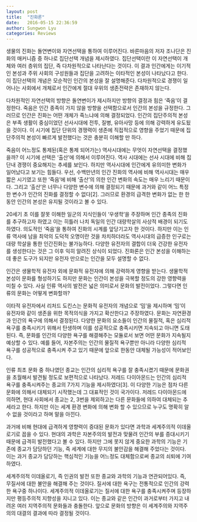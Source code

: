 ```yaml
---
layout: post
title:  "진화론"
date:   2016-05-15 22:36:59
author: Sungwon Lyu
categories: Reviews
---
```

 생물의 진화는 돌연변이와 자연선택을 통하여 이루어진다. 바른마음의 저자 조나단은 진화의 매커니즘 중 하나로 집단선택 개념을 제시하였다. 집단선택이란 이 자연선택이 개체와 여러 층위의 집단, 즉 다차원적으로 나타난다는 것이다. 이 결과 인간에게는 이기적인 본성과 주위 사회의 구성원들과 집단을 고려하는 이타적인 본성이 나타났다고 한다. 이 집단선택의 개념은 모순적인 인간의 본성을 잘 설명해준다. 다차원적으로 경쟁이 일어나는 사회에서 개체로서 인간에게 절대 우위의 생존전략은 존재하지 않는다.

다차원적인 자연선택의 방향은 돌연변이가 제시하지만 방향의 결정과 힘은 ‘죽음’이 결정한다. 죽음은 인간 종족이 가지 않을 방향을 선택함으로서 인간의 본성을 규정한다. 그러므로 인간은 진화는 어떤 개체가 죽느냐에 의해 결정되었다. 인간의 집단주의적 본성은 부족 생활이 중심이었던 선사시대에 전투, 질병, 유아사망 등에 의해 강력하게 유도됬을 것이다. 이 시기에 집단 단위의 경쟁력이 생존에 직접적으로 영향을 주었기 때문에 집단주의적 본성이 빠르게 발전했다는 것은 충분히 이해할 만 하다.

죽음이 어느정도 통제된(혹은 통제 되어가는) 역사시대에는 무엇이 자연선택을 결정했을까? 이 시기에 선택은 ‘출산’에 의해서 이루어진다. 역사 시대에는 선사 시대에 비해 집단내 경쟁이 중요해지는 추세를 보인다. 하지만 역사시대에 인간에게 유의미한 변화가 일어났다고 보기는 힘들다. 우선, 수백만년의 인간 진화의 역사에 비해 역사시대는 매우 짧은 시기였고 또한 ‘죽음’에 비해 ‘출산’의 의한 인간 변화의 속도는 매우 느리기 때문이다. 그리고 ‘출산’은 너무나 다양한 변수에 의해 결정되기 때문에 과거와 같이 어느 특정한 변수가 인간의 진화를 결정할 수 없다[2]. 그러므로 환경의 급격한 변화가 없는 한 한동안 인간의 본성은 유지될 것이라고 볼 수 있다.

20세기 초 이를 잘못 이해한 일군의 지식인들이 ‘우생학’을 주장하며 인간 종족의 진화를 추구하고자 하였고 이는 히틀러 나치 독일의 인간 대량학살의 사상적 배경이 되기도 하였다. 의도적인 ‘죽음’을 통하여 진화의 시계를 앞당기고자 한 것이다. 하지만 이는 인류 역사에 남을 최악의 도덕적 오명이란 것을 차치하더라도 역사시대의 급증한 인구로는 대량 학살을 통한 인간진화는 불가능하다. 다양한 유전자의 결합이 더욱 건강한 유전자를 생성한다는 것은 그 이후 익히 알려진 상식이 되었다. 진화론은 인간 본성을 이해하는데 좋은 도구가 되지만 유전자 만으로는 인간을 모두 설명할 수 없다.

인간은 생물학적 유전자 외에 문화적 유전자에 의해 강력하게 영향을 받는다. 생물학적 본성이 문화를 형성하기도 하지만 문화는 인간이 본성을 극복할 정도의 강한 영향력을 미칠 수 있다. 사실 인류 역사의 발전은 넓은 의미로서 문화의 발전이었다. 그렇다면 인류의 문화는 어떻게 변화할까?

이타적 유전자에서 리처드 도킨스는 문화적 유전자의 개념으로 ‘밈’을 제시하며 ‘밈’이 유전자와 같이 생존을 위한 목적의식을 가지고 확산한다고 주장하였다. 문화는 자연환경과 인간의 욕구에 의해서 결정된다. 다양한 문화의 요소들이 인간의 물질적, 혹은 심리적 욕구를 충족시키기 위해서 탄생하며 이를 성공적으로 충족시키면 지속되고 아니면 도태된다. 즉, 문화를 인간의 다양한 욕구를 해결해주는 모듈로서 보면 어떤 문화가 지속될지 예상할 수 있다. 예를 들어, 자본주의는 인간의 물질적 욕구뿐만 아니라 다양한 심리적 욕구를 성공적으로 충족시켜 주고 있기 때문에 앞으로 한동안 대체될 가능성이 적어보인다.

인류 최초 문화 중 하나였던 종교는 인간의 심리적 욕구를 잘 충족시켰기 때문에 문화권을 초월해서 발견될 정도로 보편적으로 나타났다. 저레드 다이아몬드는 인간의 심리적 욕구를 충족시켜주는 종교의 7가지 기능을 제시하였다[3]. 이 다양한 기능은 점차 다른 문화에 의해서 대체되기 시작했는데 그 대표적인 것이 국가이다. 저레드 다이아몬드에 의하면, 현대 사회에서 종교는 2, 3번을 제외하고는 다른 문화들에 의하여 대체되는 추세라고 한다. 하지만 이는 세계 환경 변화에 의해 변화 할 수 있으므로 누구도 명확히 알 수 없을 것이라고 하며 말을 아낀다.

과거에 비해 현대에 급격하게 영향력이 증대된 문화가 있다면 과학과 세계주의적 이데올로기로 꼽을 수 있다. 현대의 과학은 자본주의의 발전과 맞물려 인간의 부를 증대시키기 때문에 급격히 발전했다고 볼 수 있다. 하지만 그에 못지 않게 중요한 과학의 기능은 기존에 종교가 담당하던 기능, 즉 세계에 대한 무지의 불안감을 해결해 주었다는 것이다. 이는 과거 종교가 담당하는 핵심적인 기능을 어느정도 대체함으로써 종교의 쇠퇴에 기여하였다.

 세계주의적 이데올로기, 즉 인권의 발전 또한 종교와 과학의 기능과 연관되어있다. 즉, 무질서에 대한 불안을 해결해 주는 것이다. 질서에 대한 욕구는 전통적으로 인간의 강력한 욕구중 하나이다. 세계주의적 이데올로기는 질서에 대한 욕구를 충족시켜주며 등장하지만 평등주의적 지향성을 지니고 있다. 이는 종교와 같은 인간이 과거로부터 가지고 내려온 여러 지역주의적 문화들과 충돌한다. 앞으로 문화의 방향은 이 세계주의와 지역주의의 대결의 결과에 따라 결정될 것이다.


